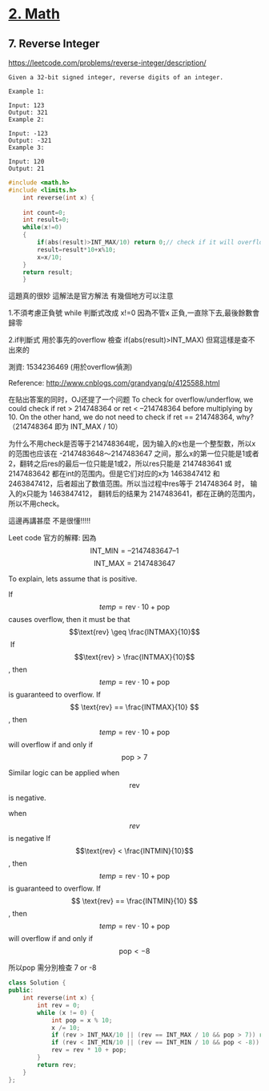 # [2. Math](/math.md)


## 7. Reverse Integer
https://leetcode.com/problems/reverse-integer/description/

    Given a 32-bit signed integer, reverse digits of an integer.
    
    Example 1:
    
    Input: 123
    Output: 321
    Example 2:
    
    Input: -123
    Output: -321
    Example 3:
    
    Input: 120
    Output: 21


```c
#include <math.h>
#include <limits.h>
    int reverse(int x) {
        
    int count=0;
    int result=0;
    while(x!=0)
    {
        if(abs(result)>INT_MAX/10) return 0;// check if it will overflow after reverse 
        result=result*10+x%10;
        x=x/10;
    } 
    return result;
    }
```


這題真的很妙  這解法是官方解法 有幾個地方可以注意

1.不須考慮正負號 while 判斷式改成  x!=0
因為不管x 正負,一直除下去,最後餘數會歸零

2.if判斷式 
用於事先的overflow 檢查
if(abs(result)>INT_MAX)  但寫這樣是查不出來的  

測資:
1534236469  (用於overflow偵測)

Reference:
http://www.cnblogs.com/grandyang/p/4125588.html

在贴出答案的同时，OJ还提了一个问题 To check for overflow/underflow, we could check if ret > 214748364 or ret < –214748364 before multiplying by 10. On the other hand, we do not need to check if ret == 214748364, why? （214748364 即为 INT_MAX / 10）

为什么不用check是否等于214748364呢，因为输入的x也是一个整型数，所以x的范围也应该在 -2147483648～2147483647 之间，那么x的第一位只能是1或者2，翻转之后res的最后一位只能是1或2，所以res只能是 2147483641 或 2147483642 都在int的范围内。但是它们对应的x为 1463847412 和 2463847412，后者超出了数值范围。所以当过程中res等于 214748364 时， 输入的x只能为 1463847412， 翻转后的结果为 2147483641，都在正确的范围内，所以不用check。


這邊再講甚麼 不是很懂!!!!!



Leet code 官方的解釋:
因為
$$ \text{INT_MIN} =	–2147483647 – 1 $$
$$ \text{INT_MAX} =	2147483647 $$

To explain, lets assume that  is positive.

If $$temp = \text{rev} \cdot 10 + \text{pop} $$ causes overflow, then it must be that $$\text{rev} \geq \frac{INTMAX}{10}$$
​
If $$\text{rev} > \frac{INTMAX}{10}$$ , then $$ temp = \text{rev} \cdot 10 + \text{pop}$$ is guaranteed to overflow.
If $$ \text{rev} == \frac{INTMAX}{10} $$, then $$ temp = \text{rev} \cdot 10 + \text{pop}$$ will overflow if and only if $$ \text{pop} > 7$$

Similar logic can be applied when $$ \text{rev}$$ is negative.

when $$rev$$ is negative
If $$\text{rev} < \frac{INTMIN}{10}$$ , then $$ temp = \text{rev} \cdot 10 + \text{pop}$$ is guaranteed to overflow.
If $$ \text{rev} == \frac{INTMIN}{10} $$, then $$ temp = \text{rev} \cdot 10 + \text{pop}$$ will overflow if and only if $$ \text{pop} < -8$$


所以pop 需分別檢查   7 or -8

```c++
class Solution {
public:
    int reverse(int x) {
        int rev = 0;
        while (x != 0) {
            int pop = x % 10;
            x /= 10;
            if (rev > INT_MAX/10 || (rev == INT_MAX / 10 && pop > 7)) return 0;
            if (rev < INT_MIN/10 || (rev == INT_MIN / 10 && pop < -8)) return 0;
            rev = rev * 10 + pop;
        }
        return rev;
    }
};

```


